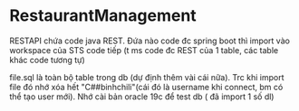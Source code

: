 # RestaurantManagement
RESTAPI chứa code java REST. Đứa nào code đc spring boot thì import vào workspace của STS code tiếp (t ms code đc REST của 1 table, các table khác code tương tự)
 
 file.sql là toàn bộ table trong db (dự định thêm vài cái nữa). Trc khi import file đó nhớ xóa hết "C##binhchili"(cái đó là username khi connect, bm có thể tạo user mới). Nhớ cài bản oracle 19c để test db ( đã import 1 số dl)
